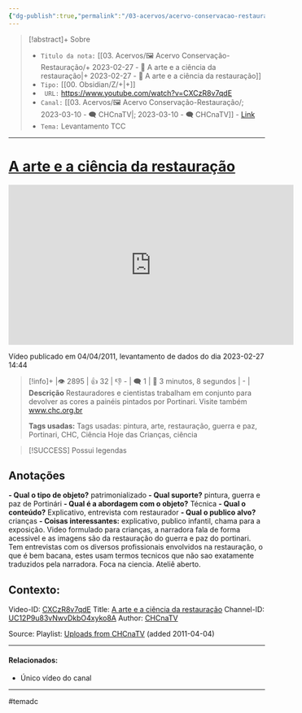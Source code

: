 ```yaml
---
{"dg-publish":true,"permalink":"/03-acervos/acervo-conservacao-restauracao/2023-02-27-a-arte-e-a-ciencia-da-restauracao/","tags":["🖼️/🎥️"],"created":"2023-02-27T14:43:38.174-03:00","updated":"2023-05-02T12:05:07.354-03:00"}
---
```



>[!abstract]+ Sobre
>- `Titulo da nota:`  [[03. Acervos/🖼️ Acervo Conservação-Restauração/+ 2023-02-27   -  🎥️ A arte e a ciência da restauração\|+ 2023-02-27   -  🎥️ A arte e a ciência da restauração]]
>- `Tipo:`  [[00. Obsidian/Z/+\|+]]
>- ` URL:`  https://www.youtube.com/watch?v=CXCzR8v7qdE
>- `Canal:` [[03. Acervos/🖼️ Acervo Conservação-Restauração/; 2023-03-10 - 🗨️ CHCnaTV\|; 2023-03-10 - 🗨️ CHCnaTV]] - [Link](http://www.youtube.com/@CHCnaTV)
>- `Tema:`  Levantamento TCC
***

# [A arte e a ciência da restauração](https://www.youtube.com/watch?v=CXCzR8v7qdE)

<center><iframe width="560" height="315" src="https://www.youtube.com/embed/CXCzR8v7qdE" title="YouTube video player" frameborder="0" allow="accelerometer; autoplay; clipboard-write; encrypted-media; gyroscope; picture-in-picture" allowfullscreen></iframe></center>

Vídeo publicado em 04/04/2011, levantamento de dados do dia 2023-02-27 14:44

>[!info]+ |👁️ 2895 | 👍 32 | 👎 - | 🗨️ 1 | 🎥️ 3 minutos, 8 segundos | - |
>**Descrição**
> Restauradores e cientistas trabalham em conjunto para devolver as cores a painéis pintados por Portinari. Visite também www.chc.org.br
> 
> **Tags usadas:** Tags usadas: pintura, arte, restauração, guerra e paz, Portinari, CHC, Ciência Hoje das Crianças, ciência



>[!SUCCESS] Possui legendas



## Anotações
**- Qual o tipo de objeto?** 
patrimonializado
**- Qual suporte?**
pintura, guerra e paz de Portinári
**- Qual é a abordagem com o objeto?**
Técnica
**- Qual o conteúdo?**
Explicativo, entrevista com restaurador
**- Qual o publico alvo?**
crianças
**- Coisas interessantes:**
explicativo, publico infantil, chama para a exposição. Video formulado para crianças, a narradora fala de forma acessivel e as imagens são da restauração do guerra e paz do portinari. Tem entrevistas com os diversos profissionais envolvidos na restauração, o que é bem bacana, estes usam termos tecnicos que não sao exatamente traduzidos pela narradora. Foca na ciencia. Ateliê aberto.


## Contexto:

Video-ID: <a target='_blank' href='https://youtu.be/CXCzR8v7qdE'>CXCzR8v7qdE</a>
Title: <a target='_blank' href='https://youtu.be/CXCzR8v7qdE'>A arte e a ciência da restauração</a>
Channel-ID: <a target='_blank' href='https://www.youtube.com/channel/UC12P9u83vNwvDkbO4xyko8A'>UC12P9u83vNwvDkbO4xyko8A</a>
Author: <a target='_blank' href='https://www.youtube.com/channel/UC12P9u83vNwvDkbO4xyko8A'>CHCnaTV</a>

Source: Playlist: <a target='_blank' href='https://www.youtube.com/playlist?list=UU12P9u83vNwvDkbO4xyko8A'>Uploads from CHCnaTV</a> (added 2011-04-04)


***
#### Relacionados:
 - Único vídeo do canal
***

#temadc